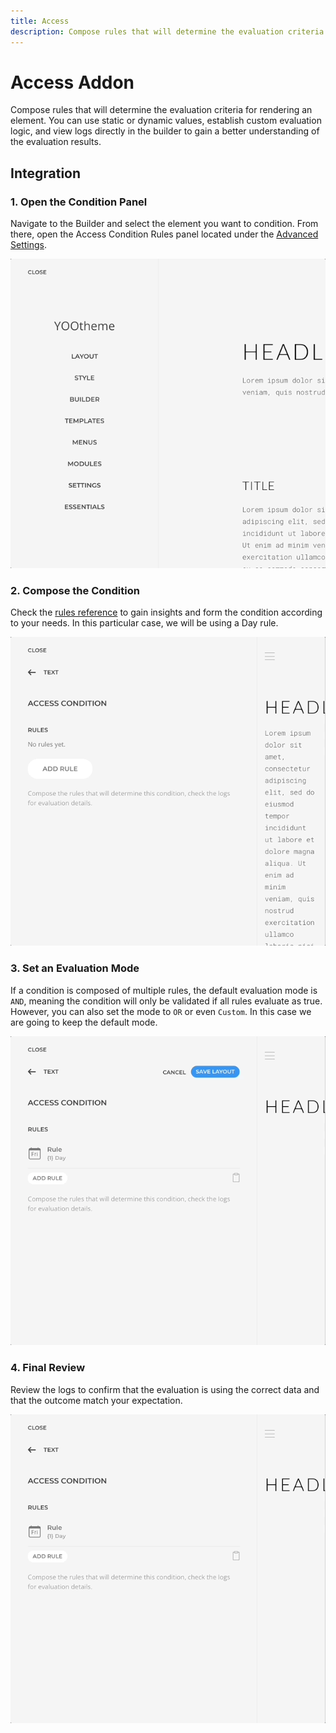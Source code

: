 ```yaml
---
title: Access
description: Compose rules that will determine the evaluation criteria for rendering an element
---
```


# Access Addon

Compose rules that will determine the evaluation criteria for rendering an element. You can use static or dynamic values, establish custom evaluation logic, and view logs directly in the builder to gain a better understanding of the evaluation results.

## Integration

<!--@include: ../_partials/enable-addon.md-->

### 1. Open the Condition Panel

Navigate to the Builder and select the element you want to condition. From there, open the Access Condition Rules panel located under the [Advanced Settings](https://yootheme.com/support/yootheme-pro/joomla/elements).

![Open Access Condition Panel](./assets/open-condition-panel.gif)

### 2. Compose the Condition

Check the [rules reference](./rules) to gain insights and form the condition according to your needs. In this particular case, we will be using a Day rule.

![Compose Access Condition](./assets/compose-condition.gif)

### 3. Set an Evaluation Mode

If a condition is composed of multiple rules, the default evaluation mode is `AND`, meaning the condition will only be validated if all rules evaluate as true. However, you can also set the mode to `OR` or even `Custom`. In this case we are going to keep the default mode.

![Set Access Condition Evaluation Mode](./assets/set-evaluation-mode.gif)

### 4. Final Review

Review the logs to confirm that the evaluation is using the correct data and that the outcome match your expectation.

![Review Access Condition Evaluation Logs](./assets/review-evaluation-logs.gif)
